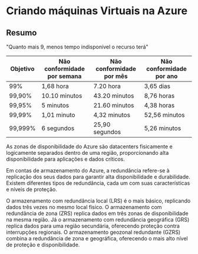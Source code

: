 # Criando máquinas Virtuais na Azure

## Resumo

"Quanto mais 9, menos tempo indisponível o recurso terá"

| Objetivo | Não conformidade por semana | Não conformidade por mês | Não conformidade por ano |
|----------|-----------------------------|--------------------------|--------------------------|
| 99%      | 1,68 hora                   | 7.20 hora                | 3,65 dias                |
| 99,90%   | 10.10 minutos               | 43.20 minutos            | 8,76 horas               |
| 99,95%   | 5 minutos                   | 21.60 minutos            | 4,38 horas               |
| 99,99%   | 1,01 minuto                 | 4,32 minutos             | 52,56 minutos            |
| 99,999%  | 6 segundos                  | 25,90 segundos           | 5,26 minutos             |

As zonas de disponibilidade do Azure são datacenters fisicamente e logicamente separados dentro de uma região, proporcionando alta disponibilidade para aplicações 
e dados críticos.

Em contas de armazenamento do Azure, a redundância refere-se à replicação dos seus dados para garantir alta disponibilidade e durabilidade. 
Existem diferentes tipos de redundância, cada um com suas características e níveis de proteção. 

O armazenamento com redundância local (LRS) é o mais básico, replicando dados três vezes no mesmo local físico. 
O armazenamento com redundância de zona (ZRS) replica dados em três zonas de disponibilidade na mesma região. 
Já o armazenamento com redundância geográfica (GRS) replica dados para uma região secundária, oferecendo proteção contra interrupções regionais. 
O armazenamento geozonal redundante (GZRS) combina a redundância de zona e geográfica, oferecendo o mais alto nível de proteção e disponibilidade. 
